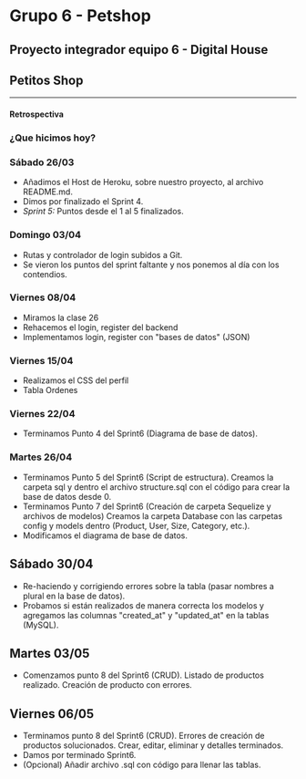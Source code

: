 # Grupo 6 - Petshop
Proyecto integrador equipo 6 - Digital House
---
## Petitos Shop
---
#### Retrospectiva

### ¿Que hicimos hoy?
### Sábado 26/03
- Añadimos el Host de Heroku, sobre nuestro proyecto, al archivo README.md.
- Dimos por finalizado el Sprint 4.
- *Sprint 5:* Puntos desde el 1 al 5 finalizados.

### Domingo 03/04
- Rutas y controlador de login subidos a Git.
- Se vieron los puntos del sprint faltante y nos ponemos al día con los contendios.

### Viernes 08/04
- Miramos la clase 26
- Rehacemos el login, register del backend
- Implementamos login, register con "bases de datos" (JSON)

### Viernes 15/04
- Realizamos el CSS del perfil
- Tabla Ordenes

### Viernes 22/04
- Terminamos Punto 4 del Sprint6 (Diagrama de base de datos).

### Martes 26/04
- Terminamos Punto 5 del Sprint6 (Script de estructura). Creamos la carpeta sql y dentro el archivo structure.sql con el código para crear la base de datos desde 0.
- Terminamos Punto 7 del Sprint6 (Creación de carpeta Sequelize y archivos de modelos) Creamos la carpeta Database con las carpetas config y models dentro (Product, User, Size, Category, etc.).
- Modificamos el diagrama de base de datos.

## Sábado 30/04
- Re-haciendo y corrigiendo errores sobre la tabla (pasar nombres a plural en la base de datos).
- Probamos si están realizados de manera correcta los modelos y agregamos las columnas "created_at" y "updated_at" en la tablas (MySQL).

## Martes 03/05
- Comenzamos punto 8 del Sprint6 (CRUD). Listado de productos realizado. Creación de producto con errores.
## Viernes 06/05
- Terminamos punto 8 del Sprint6 (CRUD). Errores de creación de productos solucionados. Crear, editar, eliminar y detalles terminados.
- Damos por terminado Sprint6.
- (Opcional) Añadir archivo .sql con código para llenar las tablas.